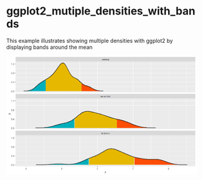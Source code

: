 # ggplot2_mutiple_densities_with_bands
This example illustrates showing multiple densities with ggplot2 by displaying bands around the mean

<img src="doc/images/example_ggplot2_densities_plot_with_color_bands.png">
